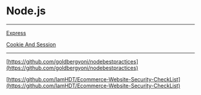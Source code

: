# Node.js

------

[Express](./express.md)

[Cookie And Session](./cookie-and-session.md)


------

[https://github.com/goldbergyoni/nodebestpractices](https://github.com/goldbergyoni/nodebestpractices)

[https://github.com/IamHDT/Ecommerce-Website-Security-CheckList](https://github.com/IamHDT/Ecommerce-Website-Security-CheckList)
